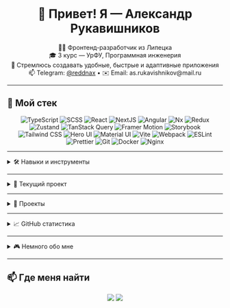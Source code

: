 <h1 align="center">👋 Привет! Я — Александр Рукавишников</h1>

<p align="center">
  🧑‍💻 Фронтенд-разработчик из Липецка<br />
  🎓 3 курс — УрФУ, Программная инженерия <br />
  🚀 Стремлюсь создавать удобные, быстрые и адаптивные приложения <br />
  📫 Telegram: <a href="https://t.me/reddnax">@reddnax</a> • ✉️ Email: as.rukavishnikov@mail.ru <br />
</p>

---

## 🧰 Мой стек

<p align="center">
  <!-- Языки -->
  <img alt="TypeScript" src="https://img.shields.io/badge/-TypeScript-3178C6?style=for-the-badge&logo=typescript&logoColor=white" />
  <img alt="SCSS" src="https://img.shields.io/badge/-SCSS-CC6699?style=for-the-badge&logo=sass&logoColor=white" />

  <!-- Фреймворки -->
  <img alt="React" src="https://img.shields.io/badge/-React-61DAFB?style=for-the-badge&logo=react&logoColor=black" />
  <img alt="NextJS" src="https://img.shields.io/badge/-Next.js-000000?style=for-the-badge&logo=nextdotjs&logoColor=white" />
  <img alt="Angular" src="https://img.shields.io/badge/-Angular-DD0031?style=for-the-badge&logo=angular&logoColor=white" />
  <img alt="Nx" src="https://img.shields.io/badge/-Nx-143055?style=for-the-badge&logo=nrwl&logoColor=white" />

  <!-- Библиотеки -->
  <img alt="Redux" src="https://img.shields.io/badge/-Redux-764ABC?style=for-the-badge&logo=redux&logoColor=white" />
  <img alt="Zustand" src="https://img.shields.io/badge/-Zustand-000000?style=for-the-badge&logo=zustand&logoColor=white" />
  <img alt="TanStack Query" src="https://img.shields.io/badge/-React%20Query-FF4154?style=for-the-badge&logo=reactquery&logoColor=white" />
  <img alt="Framer Motion" src="https://img.shields.io/badge/-Framer%20Motion-EF4C5C?style=for-the-badge&logo=framer&logoColor=white" />
  <img alt="Storybook" src="https://img.shields.io/badge/-Storybook-FF4785?style=for-the-badge&logo=storybook&logoColor=white" />

  <!-- UI / Стайл -->
  <img alt="Tailwind CSS" src="https://img.shields.io/badge/-Tailwind-06B6D4?style=for-the-badge&logo=tailwindcss&logoColor=white" />
  <img alt="Hero UI" src="https://img.shields.io/badge/-Hero%20UI-000000?style=for-the-badge&logo=heroui&logoColor=white" />
  <img alt="Material UI" src="https://img.shields.io/badge/-Material--UI-007FFF?style=for-the-badge&logo=mui&logoColor=white" />

  <!-- Dev Tools -->
  <img alt="Vite" src="https://img.shields.io/badge/-Vite-646CFF?style=for-the-badge&logo=vite&logoColor=white" />
  <img alt="Webpack" src="https://img.shields.io/badge/-Webpack-8DD6F9?style=for-the-badge&logo=webpack&logoColor=black" />
  <img alt="ESLint" src="https://img.shields.io/badge/-ESLint-4B32C3?style=for-the-badge&logo=eslint&logoColor=white" />
  <img alt="Prettier" src="https://img.shields.io/badge/-Prettier-F7B93E?style=for-the-badge&logo=prettier&logoColor=black" />
  <img alt="Git" src="https://img.shields.io/badge/-Git-F05032?style=for-the-badge&logo=git&logoColor=white" />

  <!-- CI / Docker -->
  <img alt="Docker" src="https://img.shields.io/badge/-Docker-2496ED?style=for-the-badge&logo=docker&logoColor=white" />
  <img alt="Nginx" src="https://img.shields.io/badge/-Nginx-009639?style=for-the-badge&logo=nginx&logoColor=white" />
</p>

---

<details>
<summary>🛠 Навыки и инструменты</summary>

### ⚛️ Фреймворки
- **React**
- **Next.js** (SSR, ISR, App Router)
- **Angular** (NgRx, RxJS)
- **Firebase** (Auth, Realtime DB)
- **Nx** (Monorepo)

### 📦 Библиотеки
- **Redux Toolkit**, **Zustand**, **MobX**
- **React Hook Form**, **Zod**
- **TanStack Query (React Query)**, **RTK Query**
- **Axios**, **Framer Motion**
- **Material UI**, **Tailwind CSS**
- **Cypress**, **Playwright**
- **Jest**, **Testing Library**, **Vitest**

### 🌐 Работа с API и данными
- **REST API**
- **WebSocket**

### ⚙️ Инфраструктура и DevOps
- **Git**, **GitHub/GitLab**
- **Docker**, **Docker Compose**
- **Nginx**, **CI/CD** (Vercel, GitLab CI/CD)

### 🛠 Инструменты разработчика
- **ESLint**, **Prettier**
- **Postman**
- **Vite**, **Webpack**

### 📱 Верстка и дизайн
- **Адаптивная верстка**, **Mobie-first разработка**  
- **Кроссбраузерная совместимость**
- **Методология БЭМ**, **Flexbox**, **CSS Grid**

</details>

---

<details>
<summary>🧪 Текущий проект</summary>

### 🧩 Реферальная система  
> **NX Monorepo**, **React 19**, **Vite**, **Tailwind CSS**, **Hero UI**,  
> **Storybook**, **JWT Auth**, **REST API**

- 🔧 Разработка *отдельных* интерфейсов: **мобильной версии**, **десктопа** и **панели администратора**
- 🎨 Работа над **сложной UI-системой** с множеством **анимаций**, **состояний**, **тем**
- 🧱 Использование **монорепозитория (Nx)** для масштабируемости и разделения логики
- 🧪 Разработка **дизайн-системы в Storybook** для удобства командной работы
- 🔐 Авторизация с помощью **JWT**
- 💬 Реализация реферальных деревьев и визуализация прогресса

> ⚠️ **Проект содержит конфиденциальную информацию и пока не доступен публично.**
</details>

---

<details>
<summary>🚀 Проекты</summary>

### 🍽 [Bistro Scout](https://bistro-scout.vercel.app) — сервис бронирования столиков в ресторанах  
> Next.js, NextAuth, SSR/ISR, Yandex Maps, Framer Motion

- Модальные окна через перехватывающие роуты  
- Бронирование в реальном времени  
- Кастомные фильтры, SSR-оптимизация  

---

### 🧥 [Warpoint Merch Shop](https://unit-hack.vercel.app) — онлайн-магазин мерча  
> Next.js, Zustand

- Баллы за интерактив на сайте  
- CRUD для товаров  
- Деплой на Vercel  
- Упор на дизайн  

---

### 🐺 [Бизнес Волчонок](https://github.com/Reddnaxx/business-wolf) — образовательная платформа для детей  
> React, Redux Toolkit, Framer Motion

- Лекции в виде чатов с маскотом  
- Тестирование знаний  
- Награды и бонусы  

</details>

---

<details>
<summary>📈 GitHub статистика</summary>

<p align="center">
  <img src="https://github-readme-stats.vercel.app/api?username=Reddnaxx&show_icons=true&theme=tokyonight&custom_title=Моя%20GitHub%20Статистика" alt="GitHub stats" />
  <br />
  <img src="https://github-readme-stats.vercel.app/api/top-langs/?username=Reddnaxx&layout=compact&theme=tokyonight" alt="Top langs" />
</p>

</details>

---

<details>
<summary>🎮 Немного обо мне</summary>

- 🎓 Учусь в УрФУ, 3 курс «Программная инженерия»  
- 💡 Умею организовывать процессы  
- 🤝 Работаю в команде, открыт к новым идеям  
- 🎲 Люблю компьютерные и настольные игры  
- 📚 Постоянно развиваюсь и изучаю новые технологии  

</details>

---

## 📫 Где меня найти

<p align="center">
  <a href="https://t.me/reddnax" target="_blank"><img src="https://img.shields.io/badge/Telegram-26A5E4?style=for-the-badge&logo=telegram&logoColor=white"/></a>
  <a href="mailto:as.rukavishnikov@mail.ru" target="_blank"><img src="https://img.shields.io/badge/Email-D14836?style=for-the-badge&logo=gmail&logoColor=white"/></a>
</p>
